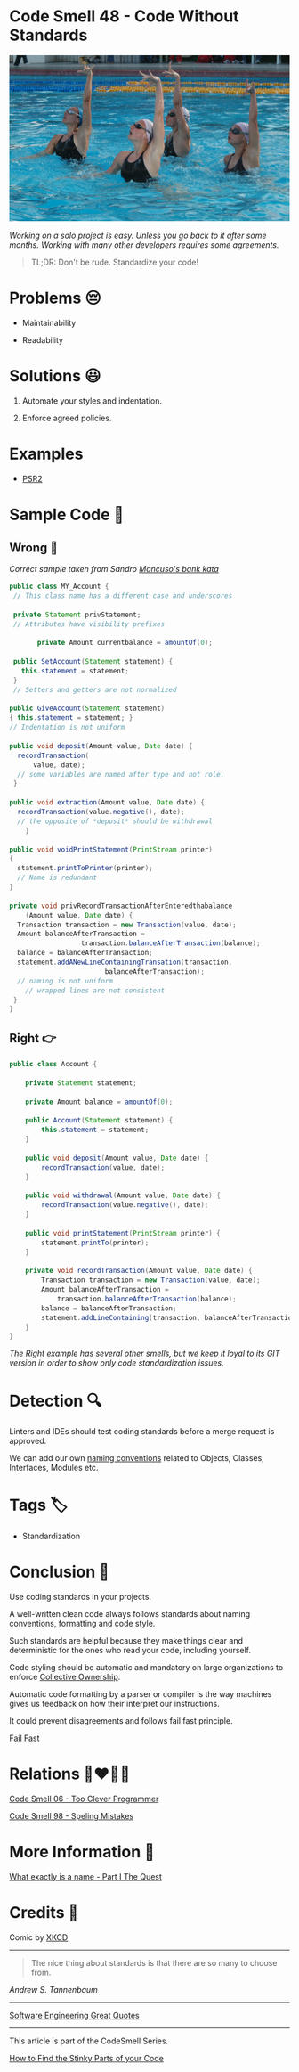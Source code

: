 # Code Smell 48 - Code Without Standards

![Code Smell 48 - Code Without Standards](Code%20Smell%2048%20-%20Code%20Without%20Standards.jpg)

*Working on a solo project is easy. Unless you go back to it after some months. Working with many other developers requires some agreements.*

> TL;DR: Don't be rude. Standardize your code!

# Problems 😔 

- Maintainability

- Readability

# Solutions 😃

1. Automate your styles and indentation.

2. Enforce agreed policies.

# Examples

- [PSR2](https://www.php-fig.org/psr/psr-2/)

# Sample Code 📖

## Wrong 🚫

*Correct sample taken from Sandro [Mancuso's bank kata](https://github.com/sandromancuso/Bank-kata/blob/master/src/main/java/org/craftedsw/domain/Account.java)*

<!-- [Gist Url](https://gist.github.com/mcsee/ef87aec745f654878ce71c844f786f17) -->

```java
public class MY_Account {
 // This class name has a different case and underscores

 private Statement privStatement; 
 // Attributes have visibility prefixes
	
	   private Amount currentbalance = amountOf(0);

 public SetAccount(Statement statement) {
   this.statement = statement;
 }
 // Setters and getters are not normalized
	
public GiveAccount(Statement statement) 
{ this.statement = statement; }
// Indentation is not uniform

public void deposit(Amount value, Date date) {
  recordTransaction(
	  value, date);
  // some variables are named after type and not role.
 } 

public void extraction(Amount value, Date date) {
  recordTransaction(value.negative(), date);
  // the opposite of *deposit* should be withdrawal
	}

public void voidPrintStatement(PrintStream printer) 
{
  statement.printToPrinter(printer);
  // Name is redundant
}

private void privRecordTransactionAfterEnteredthabalance
	(Amount value, Date date) {
  Transaction transaction = new Transaction(value, date);
  Amount balanceAfterTransaction = 
	              transaction.balanceAfterTransaction(balance);
  balance = balanceAfterTransaction;
  statement.addANewLineContainingTransation(transaction, 
					    balanceAfterTransaction);
  // naming is not uniform
  	// wrapped lines are not consistent	
 }	
}
```

## Right 👉

<!-- [Gist Url](https://gist.github.com/mcsee/55ade1bd7d835ef3804e86b55ec3abaa) -->

```java
public class Account {

	private Statement statement;
	
	private Amount balance = amountOf(0);

	public Account(Statement statement) {
		this.statement = statement;
	}

	public void deposit(Amount value, Date date) {
		recordTransaction(value, date);
	} 

	public void withdrawal(Amount value, Date date) {
		recordTransaction(value.negative(), date);
	}

	public void printStatement(PrintStream printer) {
		statement.printTo(printer);
	}

	private void recordTransaction(Amount value, Date date) {
		Transaction transaction = new Transaction(value, date);
		Amount balanceAfterTransaction = 
			transaction.balanceAfterTransaction(balance);
		balance = balanceAfterTransaction;
		statement.addLineContaining(transaction, balanceAfterTransaction);
	}	
}
```

*The Right example has several other smells, but we keep it loyal to its GIT version in order to show only code standardization issues.*

# Detection 🔍

Linters and IDEs should test coding standards before a merge request is approved.

We can add our own [naming conventions](https://github.com/mcsee/Software-Design-Articles/tree/main/Articles/Theory/What%20exactly%20is%20a%20name%20-%20Part%20I%20The%20Quest/readme.md) related to Objects, Classes, Interfaces, Modules etc.

# Tags 🏷️

- Standardization

# Conclusion 🏁

Use coding standards in your projects.

A well-written clean code always follows standards about naming conventions, formatting and code style.

Such standards are helpful because they make things clear and deterministic for the ones who read your code, including yourself.

Code styling should be automatic and mandatory on large organizations to enforce [Collective Ownership](https://wiki.c2.com/?CollectiveCodeOwnership).

Automatic code formatting by a parser or compiler is the way machines gives us feedback on how their interpret our instructions.

It could prevent disagreements and follows fail fast principle.

[Fail Fast](https://github.com/mcsee/Software-Design-Articles/tree/main/Articles/Theory/Fail%20Fast/readme.md)

# Relations 👩‍❤️‍💋‍👨

[Code Smell 06 - Too Clever Programmer](https://github.com/mcsee/Software-Design-Articles/tree/main/Articles/Code%20Smells/Code%20Smell%2006%20-%20Too%20Clever%20Programmer/readme.md)

[Code Smell 98 - Speling Mistakes](https://github.com/mcsee/Software-Design-Articles/tree/main/Articles/Code%20Smells/Code%20Smell%2098%20-%20Speling%20Mistakes/readme.md)

# More Information 📕

[What exactly is a name - Part I The Quest](https://github.com/mcsee/Software-Design-Articles/tree/main/Articles/Theory/What%20exactly%20is%20a%20name%20-%20Part%20I%20The%20Quest/readme.md)

# Credits 🙏

Comic by [XKCD](https://xkcd.com/927/)

* * *

> The nice thing about standards is that there are so many to choose from. 

_Andrew S. Tannenbaum_
 
* * *
 
[Software Engineering Great Quotes](https://github.com/mcsee/Software-Design-Articles/tree/main/Articles/Quotes/Software%20Engineering%20Great%20Quotes/readme.md)

* * *

This article is part of the CodeSmell Series.

[How to Find the Stinky Parts of your Code](https://github.com/mcsee/Software-Design-Articles/tree/main/Articles/Code%20Smells/How%20to%20Find%20the%20Stinky%20parts%20of%20your%20Code/readme.md)